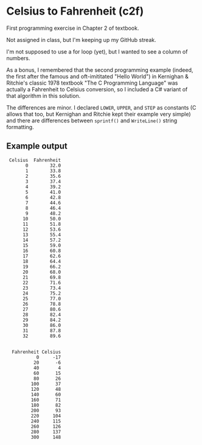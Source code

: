 # Celsius to Fahrenheit (c2f)

First programming exercise in Chapter 2 of textbook.

Not assigned in class, but I'm keeping up my GitHub streak.

I'm not supposed to use a for loop (yet), but I wanted to see a column of numbers.

As a bonus, I remembered that the second programming example (indeed, the first
after the famous and oft-imititated "Hello World") in Kernighan & Ritchie's classic
1978 textbook "The C Programming Language" was actually a Fahrenheit to Celsius
conversion, so I included a C# variant of that algorithm in this solution.

The differences are minor. I declared `LOWER`, `UPPER`, and `STEP` as constants
(C allows that too, but Kernighan and Ritchie kept their example very simple) and
there are differences between `sprintf()` and `WriteLine()` string formatting.

## Example output
```
 Celsius  Fahrenheit
       0        32.0
       1        33.8
       2        35.6
       3        37.4
       4        39.2
       5        41.0
       6        42.8
       7        44.6
       8        46.4
       9        48.2
      10        50.0
      11        51.8
      12        53.6
      13        55.4
      14        57.2
      15        59.0
      16        60.8
      17        62.6
      18        64.4
      19        66.2
      20        68.0
      21        69.8
      22        71.6
      23        73.4
      24        75.2
      25        77.0
      26        78.8
      27        80.6
      28        82.4
      29        84.2
      30        86.0
      31        87.8
      32        89.6


  Fahrenheit Celsius
           0     -17
          20      -6
          40       4
          60      15
          80      26
         100      37
         120      48
         140      60
         160      71
         180      82
         200      93
         220     104
         240     115
         260     126
         280     137
         300     148
```
